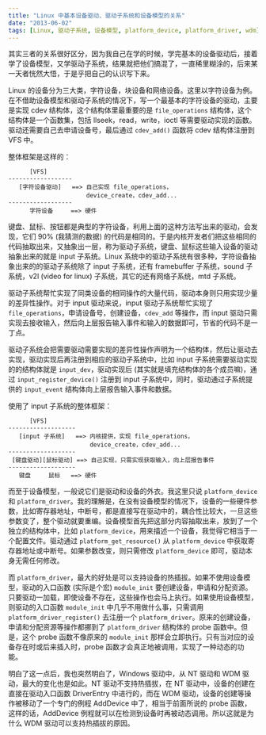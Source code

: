 ```yaml
---
title: "Linux 中基本设备驱动、驱动子系统和设备模型的关系"
date: "2013-06-02"
tags: [Linux, 驱动子系统, 设备模型, platform_device, platform_driver, wdm]
---
```


其实三者的关系很好区分，因为我自己在学的时候，学完基本的设备驱动后，接着学了设备模型，又学驱动子系统，结果就把他们搞混了，一直稀里糊涂的，后来某一天者恍然大悟，于是乎把自己的认识写下来。

Linux 的设备分为三大类，字符设备，块设备和网络设备。这里以字符设备为例。在不借助设备模型和驱动子系统的情况下，写一个最基本的字符设备的驱动，主要是实现 cdev 结构体，这个结构体里最重要的是 `file_operations` 结构体，这个结构体是一个函数集，包括 llseek，read，write，ioctl 等需要驱动实现的函数。驱动还需要自己去申请设备号，最后通过 `cdev_add()` 函数将 cdev 结构体注册到 VFS 中。

整体框架是这样的：

          [VFS]
    ------------------
       [字符设备驱动]   ==> 自己实现 file_operations，
                          device_create，cdev_add...
    ------------------
          字符设备     ==> 硬件

键盘、鼠标、按钮都是典型的字符设备，利用上面的这种方法写出来的驱动，会发现，它们 90% (我猜测的数据) 的代码是相同的。于是内核开发者们把这些相同的代码抽取出来，又抽象出一层，称为驱动子系统，键盘、鼠标这些输入设备的驱动抽象出来的就是 input 子系统。Linux 系统中的驱动子系统有很多种，字符设备抽象出来的的驱动子系统除了 input 子系统，还有 framebuffer 子系统，sound 子系统，v2l (video for linux) 子系统，其它的还有网络子系统，mtd 子系统。

驱动子系统帮忙实现了同类设备的相同操作的大量代码，驱动本身则只用实现少量的差异性操作。对于 input 驱动来说，input 驱动子系统帮忙实现了 `file_operations`，申请设备号，创建设备，`cdev_add` 等操作，而 input 驱动只需实现去接收输入，然后向上层报告输入事件和输入的数据即可，节省的代码不是一丁点。

驱动子系统会把需要驱动需要实现的差异性操作声明为一个结构体，然后让驱动去实现，驱动实现后再注册到相应的驱动子系统中，比如 input 子系统需要驱动实现的的结构体就是 `input_dev`，驱动实现后 (其实就是填充结构体的各个成员嘛)，通过 `input_register_device()` 注册到 input 子系统中，同时，驱动通过子系统提供的 `input_event` 结构体向上层报告输入事件和数据。

使用了 input 子系统的整体框架：

          [VFS]
    -------------------
       [input 子系统]   ==> 内核提供，实现 file_operations，
                           device_create，cdev_add...
    -------------------
     [键盘驱动][鼠标驱动] ==> 自己实现，只需实现获取输入，向上层报告事件
    -------------------
       键盘     鼠标   ==> 硬件

而至于设备模型，一般说它们是驱动和设备的外衣。我这里只说 `platform_device` 和 `platform_driver`。我的理解是，在没有设备模型的情况下，设备的一些硬件参数，比如寄存器地址，中断号，都是直接写在驱动中的，耦合性比较大，一旦这些参数变了，整个驱动就要重编。设备模型首先把这部分内容抽取出来，放到了一个独立的结构体中，比如 `platform_device`，用来描述一个设备，我觉得它相当于一个配置文件。驱动通过 `platform_get_resource()` 从 `platform_device` 中获取寄存器地址或中断号。如果参数改变，则只需修改 `platform_device` 即可，驱动本身无需任何修改。

而 `platform_driver`，最大的好处是可以支持设备的热插拔。如果不使用设备模型，驱动的入口函数 (实际是个宏) `module_init` 要创建设备，申请和分配资源。只要驱动一加载，即使设备不存在，这些操作也会马上执行。如果使用设备模型，则驱动的入口函数 `module_init` 中几乎不用做什么事，只需调用 `platform_driver_register()` 去注册一个 `platform_driver`。原来的创建设备，申请和分配资源等操作都挪到了 `platform_driver` 结构体的 probe 函数中。但是，这个 probe 函数不像原来的 `module_init` 那样会立即执行。只有当对应的设备存在时或后来插入时，probe 函数才会真正地被调用，实现了一种动态的功能。

明白了这一点后，我也突然明白了，Windows 驱动中，从 NT 驱动和 WDM 驱动，最大的变化也是如此。NT 驱动不支持热插拔，在 NT 驱动中，设备的创建在直接在驱动入口函数 DriverEntry 中进行的，而在 WDM 驱动，设备的创建等操作被移动了一个专门的例程 AddDevice 中了，相当于前面所说的 probe 函数，这样的话，AddDevice 例程就可以在检测到设备时再被动态调用。所以这就是为什么 WDM 驱动可以支持热插拔的原因。
